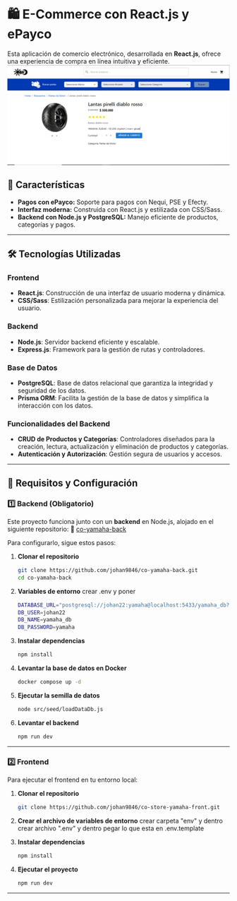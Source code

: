 # 🛍️ E-Commerce con React.js y ePayco

Esta aplicación de comercio electrónico, desarrollada en **React.js**, ofrece una experiencia de compra en línea intuitiva y eficiente.
![Descripción de la imagen](src/assets/readmeImages/store3.PNG)
## 🚀 Características

- **Pagos con ePayco:** Soporte para pagos con Nequi, PSE y Efecty.
- **Interfaz moderna:** Construida con React.js y estilizada con CSS/Sass.
- **Backend con Node.js y PostgreSQL:** Manejo eficiente de productos, categorías y pagos.

---

## 🛠️ Tecnologías Utilizadas  

### **Frontend**  
- **React.js**: Construcción de una interfaz de usuario moderna y dinámica.  
- **CSS/Sass**: Estilización personalizada para mejorar la experiencia del usuario.  

### **Backend**  
- **Node.js**: Servidor backend eficiente y escalable.  
- **Express.js**: Framework para la gestión de rutas y controladores.  

### **Base de Datos**  
- **PostgreSQL**: Base de datos relacional que garantiza la integridad y seguridad de los datos.  
- **Prisma ORM**: Facilita la gestión de la base de datos y simplifica la interacción con los datos.  

### **Funcionalidades del Backend**  
- **CRUD de Productos y Categorías**: Controladores diseñados para la creación, lectura, actualización y eliminación de productos y categorías.  
- **Autenticación y Autorización**: Gestión segura de usuarios y accesos.  

---

## 📌 Requisitos y Configuración

### **1️⃣ Backend (Obligatorio)**

Este proyecto funciona junto con un **backend** en Node.js, alojado en el siguiente repositorio:
🔗 [co-yamaha-back](https://github.com/johan9846/co-yamaha-back.git)

Para configurarlo, sigue estos pasos:

1. **Clonar el repositorio**

   ```bash
   git clone https://github.com/johan9846/co-yamaha-back.git
   cd co-yamaha-back
   ```

3. **Variables de entorno**
   crear .env y poner

   ```bash
   DATABASE_URL="postgresql://johan22:yamaha@localhost:5433/yamaha_db?schema=public"
   DB_USER=johan22
   DB_NAME=yamaha_db
   DB_PASSWORD=yamaha
   ```

2. **Instalar dependencias**

   ```bash
   npm install
   ```

3. **Levantar la base de datos en Docker**

   ```bash
   docker compose up -d
   ```

4. **Ejecutar la semilla de datos**

   ```bash
   node src/seed/loadDataDb.js
   ```

5. **Levantar el backend**

   ```bash
   npm run dev
   ```
---

### **2️⃣ Frontend**

Para ejecutar el frontend en tu entorno local:

1. **Clonar el repositorio**

   ```bash
   git clone https://github.com/johan9846/co-store-yamaha-front.git
   ```

2. **Crear el archivo de variables de entorno**
   crear carpeta "env" y dentro crear archivo ".env" y dentro pegar lo que esta en .env.template

3. **Instalar dependencias**

   ```bash
   npm install
   ```

4. **Ejecutar el proyecto**

   ```bash
   npm run dev
   ```

---






